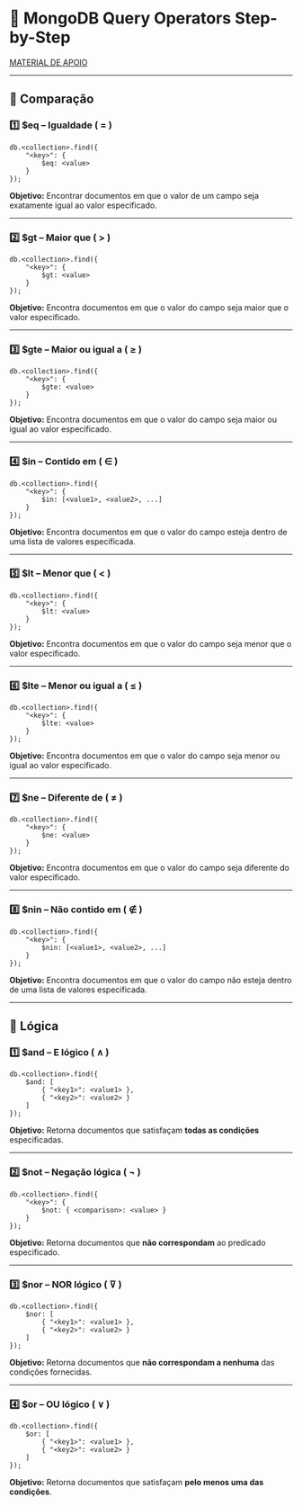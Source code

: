 # 📌 MongoDB Query Operators Step-by-Step

[MATERIAL DE APOIO](https://www.mongodb.com/pt-br/docs/manual/reference/operator/query/)

---

## 🔹 Comparação

### 1️⃣ $eq – Igualdade ( = )

<pre><code>db.&lt;collection&gt;.find({
    "&lt;key&gt;": {
        $eq: &lt;value&gt;
    }
});</code></pre>

**Objetivo:** Encontrar documentos em que o valor de um campo seja exatamente igual ao valor especificado.

---

### 2️⃣ $gt – Maior que ( > )

<pre><code>db.&lt;collection&gt;.find({
    "&lt;key&gt;": {
        $gt: &lt;value&gt;
    }
});</code></pre>

**Objetivo:** Encontra documentos em que o valor do campo seja maior que o valor especificado.

---

### 3️⃣ $gte – Maior ou igual a ( ≥ )

<pre><code>db.&lt;collection&gt;.find({
    "&lt;key&gt;": {
        $gte: &lt;value&gt;
    }
});</code></pre>

**Objetivo:** Encontra documentos em que o valor do campo seja maior ou igual ao valor especificado.

---

### 4️⃣ $in – Contido em ( ∈ )

<pre><code>db.&lt;collection&gt;.find({
    "&lt;key&gt;": {
        $in: [&lt;value1&gt;, &lt;value2&gt;, ...]
    }
});</code></pre>

**Objetivo:** Encontra documentos em que o valor do campo esteja dentro de uma lista de valores especificada.

---

### 5️⃣ $lt – Menor que ( < )

<pre><code>db.&lt;collection&gt;.find({
    "&lt;key&gt;": {
        $lt: &lt;value&gt;
    }
});</code></pre>

**Objetivo:** Encontra documentos em que o valor do campo seja menor que o valor especificado.

---

### 6️⃣ $lte – Menor ou igual a ( ≤ )

<pre><code>db.&lt;collection&gt;.find({
    "&lt;key&gt;": {
        $lte: &lt;value&gt;
    }
});</code></pre>

**Objetivo:** Encontra documentos em que o valor do campo seja menor ou igual ao valor especificado.

---

### 7️⃣ $ne – Diferente de ( ≠ )

<pre><code>db.&lt;collection&gt;.find({
    "&lt;key&gt;": {
        $ne: &lt;value&gt;
    }
});</code></pre>

**Objetivo:** Encontra documentos em que o valor do campo seja diferente do valor especificado.

---

### 8️⃣ $nin – Não contido em ( ∉ )

<pre><code>db.&lt;collection&gt;.find({
    "&lt;key&gt;": {
        $nin: [&lt;value1&gt;, &lt;value2&gt;, ...]
    }
});</code></pre>

**Objetivo:** Encontra documentos em que o valor do campo não esteja dentro de uma lista de valores especificada.

---

## 🔹 Lógica

### 1️⃣ $and – E lógico ( ∧ )

<pre><code>db.&lt;collection&gt;.find({
    $and: [
        { "&lt;key1&gt;": &lt;value1&gt; },
        { "&lt;key2&gt;": &lt;value2&gt; }
    ]
});
</code></pre>

**Objetivo:** Retorna documentos que satisfaçam **todas as condições** especificadas.

---

### 2️⃣ $not – Negação lógica ( ¬ )

<pre><code>db.&lt;collection&gt;.find({
    "&lt;key&gt;": {
        $not: { &lt;comparison&gt;: &lt;value&gt; }
    }
});
</code></pre>

**Objetivo:** Retorna documentos que **não correspondam** ao predicado especificado.

---

### 3️⃣ $nor – NOR lógico ( ⊽ )

<pre><code>db.&lt;collection&gt;.find({
    $nor: [
        { "&lt;key1&gt;": &lt;value1&gt; },
        { "&lt;key2&gt;": &lt;value2&gt; }
    ]
});
</code></pre>

**Objetivo:** Retorna documentos que **não correspondam a nenhuma** das condições fornecidas.

---

### 4️⃣ $or – OU lógico ( ∨ )

<pre><code>db.&lt;collection&gt;.find({
    $or: [
        { "&lt;key1&gt;": &lt;value1&gt; },
        { "&lt;key2&gt;": &lt;value2&gt; }
    ]
});
</code></pre>

**Objetivo:** Retorna documentos que satisfaçam **pelo menos uma das condições**.
